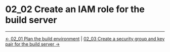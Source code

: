 # 02_02 Create an IAM role for the build server

<!-- FooterStart -->
---
[← 02_01 Plan the build environment](../02_01_plan_the_build_environment/README.md) | [02_03 Create a security group and key pair for the build server →](../02_03_create_a_security_group__key_pair_for_the_build_server/README.md)
<!-- FooterEnd -->
